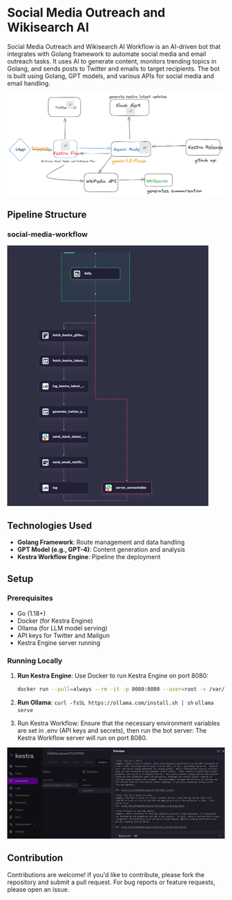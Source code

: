 # Social Media Outreach and Wikisearch AI

Social Media Outreach and Wikisearch AI Workflow is an AI-driven bot that integrates with Golang framework to automate social media and email outreach tasks. It uses AI to generate content, monitors trending topics in Golang, and sends posts to Twitter and emails to target recipients. The bot is built using Golang, GPT models, and various APIs for social media and email handling.

![alt text](image.png)


## Pipeline Structure

### social-media-workflow
![alt text](image-2.png)

### 

## Technologies Used

- **Golang Framework**: Route management and data handling
- **GPT Model (e.g., GPT-4)**: Content generation and analysis
- **Kestra Workflow Engine**: Pipeline the deployment

## Setup

### Prerequisites

- Go (1.18+)
- Docker (for Kestra Engine)
- Ollama (for LLM model serving)
- API keys for Twitter and Mailgun
- Kestra Engine server running

### Running Locally

1. **Run Kestra Engine**:
   Use Docker to run Kestra Engine on port 8080:
   ```bash
   docker run --pull=always --rm -it -p 8080:8080 --user=root -v /var/run/docker.sock:/var/run/docker.sock -v /tmp:/tmp kestra/kestra:latest server local
   ```

2. **Run Ollama**:
    `curl -fsSL https://ollama.com/install.sh | sh`
    `ollama serve`
3. Run Kestra Workflow: Ensure that the necessary environment variables are set in .env (API keys and secrets), then run the bot server:
The Kestra Workflow server will run on port 8080.

![alt text](image-1.png)


## Contribution
Contributions are welcome! If you'd like to contribute, please fork the repository and submit a pull request. For bug reports or feature requests, please open an issue.

